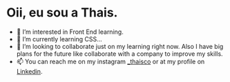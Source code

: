 # Oii, eu sou a Thais.
- 👀 I’m interested in Front End learning.
- 🌱 I’m currently learning CSS...
- 💞️ I’m looking to collaborate just on my learning right now. Also I have big plans for the future like collaborate with a company to improve my skills.
- 📫 You can reach me on my instagram <a href="https://www.instagram.com/_thaisco/">_thaisco</a> or at my profile on <a href="https://www.linkedin.com/in/thais-costa-39107b195/">Linkedin</a>.

<!---
tha-is/tha-is is a ✨ special ✨ repository because its `README.md` (this file) appears on your GitHub profile.
You can click the Preview link to take a look at your changes.
--->
